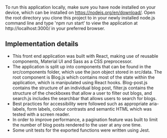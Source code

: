 To run this application locally, make sure you have node installed on your device, which can be installed on https://nodejs.org/en/download/. Open the root directory you clone this project to in your newly installed node.js command line and type 'npm run start' to view the application at http://localhost:3000/ in your preferred browser.

## Implementation details

* This front end application was built with React, making use of reusable components, Material UI and Sass as a CSS preprocessor. 
* The application is split up into components that can be found in the src/components folder, which use the json object stored in src/data. The root component is Blog.js which contains most of the state within the application, which is manipulated using React hooks. Blog-post.js contains the structure of an individual blog post, filter.js contains the structure of the checkboxes that allow a user to filter out blogs, and search.js includes the searchbar that allows users to search for blogs. 
* Best practices for accessibility were followed such as appropriate aria-labels, form labels, colour contrasts and semantic HTML which was tested with a screen reader.
* In order to improve performance, a pagination feature was built to limit the number of blog posts rendered to the user at any one time.
* Some unit tests for the exported functions were written using Jest.
